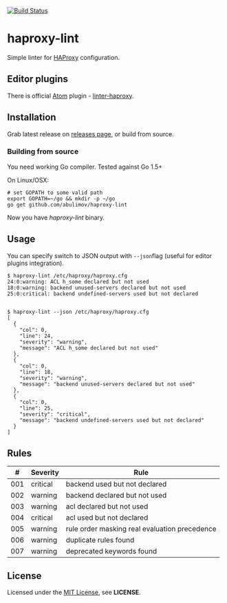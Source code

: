 [![Build Status](https://travis-ci.org/abulimov/haproxy-lint.svg?branch=master)](https://travis-ci.org/abulimov/haproxy-lint)

# haproxy-lint

Simple linter for [HAProxy](http://haproxy.org) configuration.

## Editor plugins

There is official [Atom](http://atom.io) plugin - [linter-haproxy](https://atom.io/packages/linter-haproxy).

## Installation

Grab latest release on [releases page](https://github.com/abulimov/haproxy-lint/releases),
or build from source.

### Building from source

You need working Go compiler.
Tested against Go 1.5+

On Linux/OSX:

```
# set GOPATH to some valid path
export GOPATH=~/go && mkdir -p ~/go
go get github.com/abulimov/haproxy-lint
```

Now you have *haproxy-lint* binary.


## Usage

You can specify switch to JSON output
with `--json`flag (useful for editor plugins integration).

```console
$ haproxy-lint /etc/haproxy/haproxy.cfg
24:0:warning: ACL h_some declared but not used
18:0:warning: backend unused-servers declared but not used
25:0:critical: backend undefined-servers used but not declared


$ haproxy-lint --json /etc/haproxy/haproxy.cfg
[
  {
    "col": 0,
    "line": 24,
    "severity": "warning",
    "message": "ACL h_some declared but not used"
  },
  {
    "col": 0,
    "line": 18,
    "severity": "warning",
    "message": "backend unused-servers declared but not used"
  },
  {
    "col": 0,
    "line": 25,
    "severity": "critical",
    "message": "backend undefined-servers used but not declared"
  }
]
```

## Rules

| #   | Severity | Rule                                          |
|-----|----------|-----------------------------------------------|
| 001 | critical | backend used but not declared                 |
| 002 | warning  | backend declared but not used                 |
| 003 | warning  | acl declared but not used                     |
| 004 | critical | acl used but not declared                     |
| 005 | warning  | rule order masking real evaluation precedence |
| 006 | warning  | duplicate rules found                         |
| 007 | warning  | deprecated keywords found                     |


## License

Licensed under the [MIT License](http://opensource.org/licenses/MIT),
see **LICENSE**.
